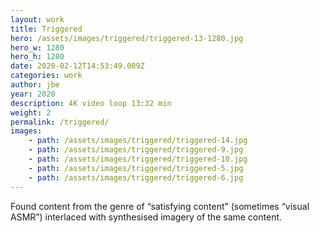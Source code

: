 ```yaml
---
layout: work
title: Triggered
hero: /assets/images/triggered/triggered-13-1280.jpg
hero_w: 1280
hero_h: 1280
date: 2020-02-12T14:53:49.009Z
categories: work
author: jbe
year: 2020
description: 4K video loop 13:32 min
weight: 2
permalink: /triggered/
images:
    - path: /assets/images/triggered/triggered-14.jpg
    - path: /assets/images/triggered/triggered-9.jpg
    - path: /assets/images/triggered/triggered-10.jpg
    - path: /assets/images/triggered/triggered-5.jpg
    - path: /assets/images/triggered/triggered-6.jpg
---
```


Found content from the genre of “satisfying content” (sometimes “visual ASMR”) interlaced with synthesised imagery of the same content.
